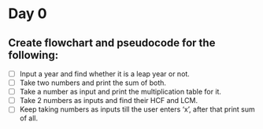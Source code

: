 
# Day 0
## Create flowchart and pseudocode for the following:

- [ ] Input a year and find whether it is a leap year or not.
- [ ] Take two numbers and print the sum of both.
- [ ] Take a number as input and print the multiplication table for it.
- [ ] Take 2 numbers as inputs and find their HCF and LCM.
- [ ] Keep taking numbers as inputs till the user enters ‘x’, after that print sum of all.